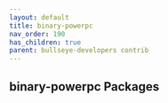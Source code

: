 ```yaml
---
layout: default
title: binary-powerpc
nav_order: 190
has_children: true
parent: bullseye-developers contrib
---
```


## binary-powerpc Packages

